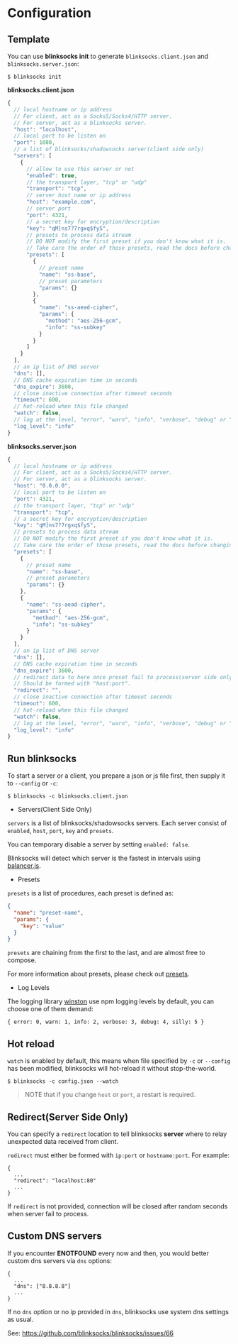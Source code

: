 # Configuration

## Template

You can use **blinksocks init** to generate `blinksocks.client.json` and `blinksocks.server.json`:

```
$ blinksocks init
```

**blinksocks.client.json**

```js
{
  // local hostname or ip address
  // For client, act as a Socks5/Socks4/HTTP server.
  // For server, act as a blinksocks server.
  "host": "localhost",
  // local port to be listen on
  "port": 1080,
  // a list of blinksocks/shadowsocks server(client side only)
  "servers": [
    {
      // allow to use this server or not
      "enabled": true,
      // the transport layer, "tcp" or "udp"
      "transport": "tcp",
      // server host name or ip address
      "host": "example.com",
      // server port
      "port": 4321,
      // a secret key for encryption/description
      "key": "qM]ns7?7rgxq$fyS",
      // presets to process data stream
      // DO NOT modify the first preset if you don't know what it is.
      // Take care the order of those presets, read the docs before changing them.
      "presets": [
        {
          // preset name
          "name": "ss-base",
          // preset parameters
          "params": {}
        },
        {
          "name": "ss-aead-cipher",
          "params": {
            "method": "aes-256-gcm",
            "info": "ss-subkey"
          }
        }
      ]
    }
  ],
  // an ip list of DNS server
  "dns": [],
  // DNS cache expiration time in seconds
  "dns_expire": 3600,
  // close inactive connection after timeout seconds
  "timeout": 600,
  // hot-reload when this file changed
  "watch": false,
  // log at the level, "error", "warn", "info", "verbose", "debug" or "silly"
  "log_level": "info"
}
```

**blinksocks.server.json**

```js
{
  // local hostname or ip address
  // For client, act as a Socks5/Socks4/HTTP server.
  // For server, act as a blinksocks server.
  "host": "0.0.0.0",
  // local port to be listen on
  "port": 4321,
  // the transport layer, "tcp" or "udp"
  "transport": "tcp",
  // a secret key for encryption/description
  "key": "qM]ns7?7rgxq$fyS",
  // presets to process data stream
  // DO NOT modify the first preset if you don't know what it is.
  // Take care the order of those presets, read the docs before changing them.
  "presets": [
    {
      // preset name
      "name": "ss-base",
      // preset parameters
      "params": {}
    },
    {
      "name": "ss-aead-cipher",
      "params": {
        "method": "aes-256-gcm",
        "info": "ss-subkey"
      }
    }
  ],
  // an ip list of DNS server
  "dns": [],
  // DNS cache expiration time in seconds
  "dns_expire": 3600,
  // redirect data to here once preset fail to process(server side only)
  // Should be formed with "host:port".
  "redirect": "",
  // close inactive connection after timeout seconds
  "timeout": 600,
  // hot-reload when this file changed
  "watch": false,
  // log at the level, "error", "warn", "info", "verbose", "debug" or "silly"
  "log_level": "info"
}
```

## Run blinksocks

To start a server or a client, you prepare a json or js file first, then supply it to `--config` or `-c`:

```
$ blinksocks -c blinksocks.client.json
```

* Servers(Client Side Only)

`servers` is a list of blinksocks/shadowsocks servers. Each server consist of `enabled`, `host`, `port`, `key` and `presets`.

You can temporary disable a server by setting `enabled: false`.

Blinksocks will detect which server is the fastest in intervals using [balancer.js](../../src/core/balancer.js).

* Presets

`presets` is a list of procedures, each preset is defined as:

```json
{
  "name": "preset-name",
  "params": {
    "key": "value"
  }
}
```

`presets` are chaining from the first to the last, and are almost free to compose.

For more information about presets, please check out [presets](../presets).

* Log Levels

The logging library [winston](https://github.com/winstonjs/winston) use
npm logging levels by default, you can choose one of them demand:

```
{ error: 0, warn: 1, info: 2, verbose: 3, debug: 4, silly: 5 }
```

## Hot reload

`watch` is enabled by default, this means when file specified by `-c` or `--config` has been modified,
blinksocks will hot-reload it without stop-the-world.

```
$ blinksocks -c config.json --watch
```

> NOTE that if you change `host` or `port`, a restart is required.

## Redirect(Server Side Only)

You can specify a `redirect` location to tell blinksocks **server** where to relay unexpected data received
from client.

`redirect` must either be formed with `ip:port` or `hostname:port`. For example:

```
{
  ...
  "redirect": "localhost:80"
  ...
}
```

If `redirect` is not provided, connection will be closed after random seconds when server fail to process.

## Custom DNS servers

If you encounter **ENOTFOUND** every now and then, you would better custom dns servers via `dns` options:

```
{
  ...
  "dns": ["8.8.8.8"]
  ...
}
```

If no `dns` option or no ip provided in `dns`, blinksocks use system dns settings as usual.

See: https://github.com/blinksocks/blinksocks/issues/66
